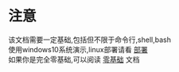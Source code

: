 # 注意
该文档需要一定基础,包括但不限于命令行,shell,bash  
使用windows10系统演示,linux部署请看 [部署]()  
如果你是完全零基础,可以阅读 [零基础](/easy/) 文档  
